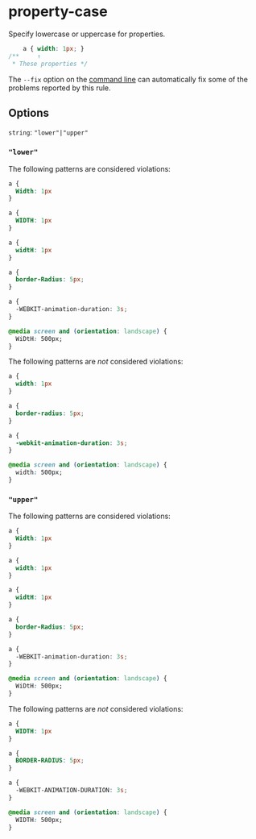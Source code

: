 # property-case

Specify lowercase or uppercase for properties.

```css
    a { width: 1px; }
/**     ↑
 * These properties */
```

The `--fix` option on the [command line](../../../docs/user-guide/cli.md#autofixing-errors) can automatically fix some of the problems reported by this rule.

## Options

`string`: `"lower"|"upper"`

### `"lower"`

The following patterns are considered violations:

```css
a {
  Width: 1px
}
```

```css
a {
  WIDTH: 1px
}
```

```css
a {
  widtH: 1px
}
```

```css
a {
  border-Radius: 5px;
}
```

```css
a { 
  -WEBKIT-animation-duration: 3s; 
}
```

```css
@media screen and (orientation: landscape) { 
  WiDtH: 500px; 
}
```

The following patterns are *not* considered violations:

```css
a {
  width: 1px
}
```

```css
a {
  border-radius: 5px;
}
```

```css
a { 
  -webkit-animation-duration: 3s; 
}
```

```css
@media screen and (orientation: landscape) { 
  width: 500px; 
}
```

### `"upper"`

The following patterns are considered violations:

```css
a {
  Width: 1px
}
```

```css
a {
  width: 1px
}
```

```css
a {
  widtH: 1px
}
```

```css
a {
  border-Radius: 5px;
}
```

```css
a { 
  -WEBKIT-animation-duration: 3s; 
}
```

```css
@media screen and (orientation: landscape) { 
  WiDtH: 500px; 
}
```

The following patterns are *not* considered violations:

```css
a {
  WIDTH: 1px
}
```

```css
a {
  BORDER-RADIUS: 5px;
}
```

```css
a { 
  -WEBKIT-ANIMATION-DURATION: 3s; 
}
```

```css
@media screen and (orientation: landscape) { 
  WIDTH: 500px; 
}
```
